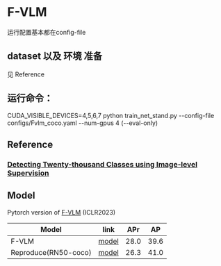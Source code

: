 
# F-VLM
运行配置基本都在config-file

## dataset 以及 环境 准备
见 Reference

## 运行命令：
CUDA_VISIBLE_DEVICES=4,5,6,7  python train_net_stand.py --config-file configs/Fvlm_coco.yaml --num-gpus 4 (--eval-only)


## Reference
### [Detecting Twenty-thousand Classes using Image-level Supervision](https://github.com/facebookresearch/Detic)

##  Model
Pytorch version of [F-VLM](http://arxiv.org/abs/2209.15639) (ICLR2023)

| Model | link | APr| AP|
|-------|-------|-------|----|
| F-VLM  |  [model](https://github.com/google-research/google-research/blob/master/fvlm/README.md)  | 28.0|39.6|
| Reproduce(RN50-coco)  |  [model](https://pan.baidu.com/s/16YWBCCkYuhBt148rGp9MkA?pwd=dwi9)  | 26.3|41.0|
